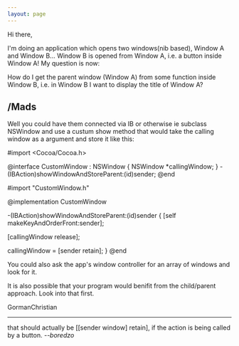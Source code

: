 ```yaml
---
layout: page
---
```


Hi there,

I'm doing an application which opens two windows(nib based), Window A and Window B... Window B is opened from Window A, i.e. a button inside Window A! My question is now:

How do I get the parent window (Window A) from some function inside Window B, i.e. in Window B I want to display the title of Window A?


/Mads
----
Well you could have them connected via IB or otherwise ie subclass NSWindow and use a custum show method that would take the calling window as a argument and store it like this:
    
#import <Cocoa/Cocoa.h>

@interface CustomWindow : NSWindow
{
   NSWindow *callingWindow;
}
-(IBAction)showWindowAndStoreParent:(id)sender;
@end


#import "CustomWindow.h"

@implementation CustomWindow

-(IBAction)showWindowAndStoreParent:(id)sender
{
   [self makeKeyAndOrderFront:sender];

   [callingWindow release];

   callingWindow = [sender retain];
}
@end



You could also ask the app's window controller for an array of windows and look for it. 

It is also possible that your program would benifit from the child/parent approach. Look into that first.

GormanChristian

----

that should actually be [[sender window] retain], if the action is being called by a button. *--boredzo*
